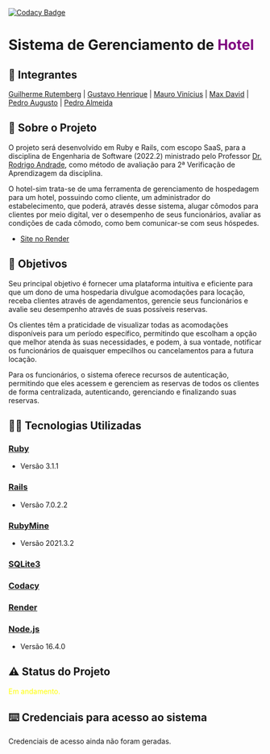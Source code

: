 [![Codacy Badge](https://app.codacy.com/project/badge/Grade/e436e025c5e44c4bb4243ad1498760b6)](https://app.codacy.com/gh/hotelaria-ufape/hotel-sim/dashboard?utm_source=gh&utm_medium=referral&utm_content=&utm_campaign=Badge_grade)
# Sistema de Gerenciamento de <span style="color:purple">Hotel</span>

## 🤵 Integrantes
[Guilherme Rutemberg](https://github.com/GuiSysLima)  |  [Gustavo Henrique](https://github.com/GustavoHenriqueVieira)  |  [Mauro Vinícius](https://github.com/mvinicius175)  |  [Max David](https://github.com/maxdavidsouza) | [Pedro Augusto](https://github.com/pemedeiros) | [Pedro Almeida](https://github.com/PJota021)

## 📕 Sobre o Projeto
O projeto será desenvolvido em Ruby e Rails, com escopo SaaS, para a disciplina de Engenharia de Software (2022.2) ministrado pelo Professor [Dr. Rodrigo Andrade](https://github.com/rcaa), como método de avaliação para 2ª Verificação de Aprendizagem da disciplina.

O hotel-sim trata-se de uma ferramenta de gerenciamento de hospedagem para um hotel, possuindo como cliente, um administrador do estabelecimento, que poderá, através desse sistema, alugar cômodos para clientes por meio digital, ver o desempenho de seus funcionários, avaliar as condições de cada cômodo, como bem comunicar-se com seus hóspedes.

*   [Site no Render](https://hotel-sim.onrender.com/)

## 📌 Objetivos
Seu principal objetivo é fornecer uma plataforma intuitiva e eficiente para que um dono de uma hospedaria divulgue acomodações para locação, receba clientes através de agendamentos, gerencie seus funcionários e avalie seu desempenho através de suas possíveis reservas.

Os clientes têm a praticidade de visualizar todas as acomodações disponíveis para um período específico, permitindo que escolham a opção que melhor atenda às suas necessidades, e podem, à sua vontade, notificar os funcionários de quaisquer empecilhos ou cancelamentos para a futura locação.

Para os funcionários, o sistema oferece recursos de autenticação, permitindo que eles acessem e gerenciem as reservas de todos os clientes de forma centralizada, autenticando, gerenciando e finalizando suas reservas.

## 👩‍💻 Tecnologias Utilizadas
 ### [Ruby](https://www.ruby-lang.org/pt/)
*   Versão 3.1.1
 ### [Rails](https://rubyonrails.org/)
*   Versão 7.0.2.2
 ### [RubyMine](https://www.jetbrains.com/pt-br/ruby/)
*   Versão 2021.3.2
 ### [SQLite3](https://www.sqlite.org/index.html)
 ### [Codacy](https://www.codacy.com/product)
 ### [Render](https://render.com/)
 ### [Node.js](https://www.heroku.com/)
*   Versão 16.4.0

## ⚠️ Status do Projeto
<span style="color:yellow">Em andamento.</span>

## :keyboard: Credenciais para acesso ao sistema
Credenciais de acesso ainda não foram geradas.
